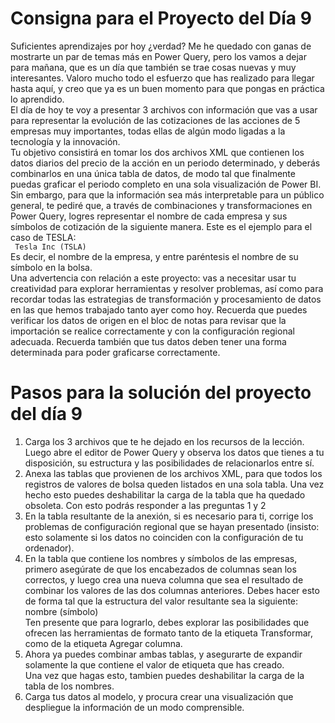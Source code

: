# Consigna para el Proyecto del Día 9
Suficientes aprendizajes por hoy ¿verdad? Me he quedado con ganas de mostrarte un par de temas más en Power Query, pero los vamos a dejar para mañana, que es un día que también se trae cosas nuevas y muy interesantes. Valoro mucho todo el esfuerzo que has realizado para llegar hasta aquí, y creo que ya es un buen momento para que pongas en práctica lo aprendido.  
El día de hoy te voy a presentar 3 archivos con información que vas a usar para representar la evolución de las cotizaciones de las acciones de 5 empresas muy importantes, todas ellas de algún modo ligadas a la tecnología y la innovación.  
Tu objetivo consistirá en tomar los dos archivos XML que contienen los datos diarios del precio de la acción en un periodo determinado, y deberás combinarlos en una única tabla de datos, de modo tal que finalmente puedas graficar el periodo completo en una sola visualización de Power BI.  
Sin embargo, para que la información sea más interpretable para un público general, te pediré que, a través de combinaciones y transformaciones en Power Query, logres representar el nombre de cada empresa y sus símbolos de cotización de la siguiente manera. Este es el ejemplo para el caso de TESLA:  
<code> Tesla Inc (TSLA) </code>  
Es decir, el nombre de la empresa, y entre paréntesis el nombre de su símbolo en la bolsa.  
Una advertencia con relación a este proyecto: vas a necesitar usar tu creatividad para explorar herramientas y resolver problemas, así como para recordar todas las estrategias de transformación y procesamiento de datos en las que hemos trabajado tanto ayer como hoy. Recuerda que puedes verificar los datos de origen en el bloc de notas para revisar que la importación se realice correctamente y con la configuración regional adecuada. Recuerda también que tus datos deben tener una forma determinada para poder graficarse correctamente.  

# Pasos para la solución del proyecto del día 9
1) Carga los 3 archivos que te he dejado en los recursos de la lección. Luego abre el editor de Power Query y observa los datos que tienes a tu disposición, su estructura y las posibilidades de relacionarlos entre sí.
2) Anexa las tablas que provienen de los archivos XML, para que todos los registros de valores de bolsa queden listados en una sola tabla. Una vez hecho esto puedes deshabilitar la carga de la tabla que ha quedado obsoleta.
Con esto podrás responder a las preguntas 1 y 2
3) En la tabla resultante de la anexión, si es necesario para ti, corrige los problemas de configuración regional que se hayan presentado (insisto: esto solamente si los datos no coinciden con la configuración de tu ordenador).
4) En la tabla que contiene los nombres y símbolos de las empresas, primero asegúrate de que los encabezados de columnas sean los correctos, y luego crea una nueva columna que sea el resultado de combinar los valores de las dos columnas anteriores. Debes hacer esto de forma tal que la estructura del valor resultante sea la siguiente:  
nombre (símbolo)  
Ten presente que para lograrlo, debes explorar las posibilidades que ofrecen las herramientas de formato tanto de la etiqueta Transformar, como de la etiqueta Agregar columna.
5) Ahora ya puedes combinar ambas tablas, y asegurarte de expandir solamente la que contiene el valor de etiqueta que has creado.  
Una vez que hagas esto, tambien puedes deshabilitar la carga de la tabla de los nombres.
6) Carga tus datos al modelo, y procura crear una visualización que despliegue la información de un modo comprensible.